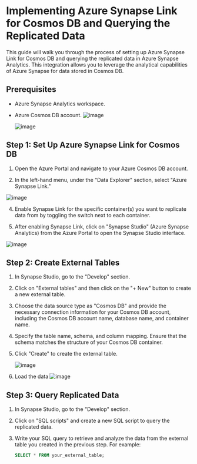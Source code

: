 # Implementing Azure Synapse Link for Cosmos DB and Querying the Replicated Data

This guide will walk you through the process of setting up Azure Synapse Link for Cosmos DB and querying the replicated data in Azure Synapse Analytics. This integration allows you to leverage the analytical capabilities of Azure Synapse for data stored in Cosmos DB.

## Prerequisites

- Azure Synapse Analytics workspace.
- Azure Cosmos DB account.
  ![image](https://github.com/GuirassyFode/azure-dp-203-data-engineer-azure/assets/25976326/6f3cd171-8b29-4c50-ad4a-b5645866b6d0)

  ![image](https://github.com/GuirassyFode/azure-dp-203-data-engineer-azure/assets/25976326/33f65ba6-2082-4e17-8cd6-33835c982729)



## Step 1: Set Up Azure Synapse Link for Cosmos DB

1. Open the Azure Portal and navigate to your Azure Cosmos DB account.

2. In the left-hand menu, under the "Data Explorer" section, select "Azure Synapse Link."

![image](https://github.com/GuirassyFode/azure-dp-203-data-engineer-azure/assets/25976326/e6fe34de-9f43-47c5-b8be-52564cc42d7b)


4. Enable Synapse Link for the specific container(s) you want to replicate data from by toggling the switch next to each container.

5. After enabling Synapse Link, click on "Synapse Studio" (Azure Synapse Analytics) from the Azure Portal to open the Synapse Studio interface.
   
![image](https://github.com/GuirassyFode/azure-dp-203-data-engineer-azure/assets/25976326/ff7e3f47-2c5a-492b-8c4b-b0f823c0d07a)

## Step 2: Create External Tables

1. In Synapse Studio, go to the "Develop" section.

2. Click on "External tables" and then click on the "+ New" button to create a new external table.

3. Choose the data source type as "Cosmos DB" and provide the necessary connection information for your Cosmos DB account, including the Cosmos DB account name, database name, and container name.

4. Specify the table name, schema, and column mapping. Ensure that the schema matches the structure of your Cosmos DB container.

5. Click "Create" to create the external table.
   
   ![image](https://github.com/GuirassyFode/azure-dp-203-data-engineer-azure/assets/25976326/56404fdb-b4a8-4047-973d-559fb8307613)
6. Load the data
  ![image](https://github.com/GuirassyFode/azure-dp-203-data-engineer-azure/assets/25976326/1fbaf349-0c0c-4698-9e98-a8b97199cd49)


## Step 3: Query Replicated Data

1. In Synapse Studio, go to the "Develop" section.

2. Click on "SQL scripts" and create a new SQL script to query the replicated data.

3. Write your SQL query to retrieve and analyze the data from the external table you created in the previous step. For example:

   ```sql
   SELECT * FROM your_external_table;
